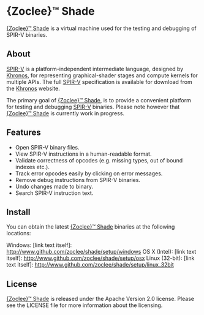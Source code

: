 # {Zoclee}™ Shade

[{Zoclee}™ Shade](http://www.zoclee.com/shade) is a virtual machine used for the testing and debugging of SPIR-V binaries. 

## About

[SPIR-V](http://www.khronos.org/registry/spir-v/) is a platform-independent intermediate language, designed by [Khronos](http://www.khronos.org), for representing graphical-shader stages and compute kernels for multiple APIs. The full [SPIR-V](http://www.khronos.org/registry/spir-v/) specification is available for download from the [Khronos](http://www.khronos.org) website.

The primary goal of [{Zoclee}™ Shade](http://www.zoclee.com/shade), is to provide a convenient platform for testing and debugging [SPIR-V](http://www.khronos.org/registry/spir-v/) binaries. Please note however that [{Zoclee}™ Shade](http://www.zoclee.com/shade) is currently work in progress.

## Features

* Open SPIR-V binary files.
* View SPIR-V instructions in a human-readable format.
* Validate correctness of opcodes (e.g. missing types, out of bound indexes etc.).
* Track error opcodes easily by clicking on error messages. 
* Remove debug instructions from SPIR-V binaries.
* Undo changes made to binary.
* Search SPIR-V instruction text.

## Install

You can obtain the latest [{Zoclee}™ Shade](http://www.zoclee.com/shade) binaries at the following locations:

Windows: [link text itself]: http://www.github.com/zoclee/shade/setup/windows
OS X (Intel): [link text itself]: http://www.github.com/zoclee/shade/setup/osx
Linux (32-bit): [link text itself]: http://www.github.com/zoclee/shade/setup/linux_32bit

## License

[{Zoclee}™ Shade](http://www.zoclee.com/shade) is released under the Apache Version 2.0 license. Please see the LICENSE file for more information about the licensing.

